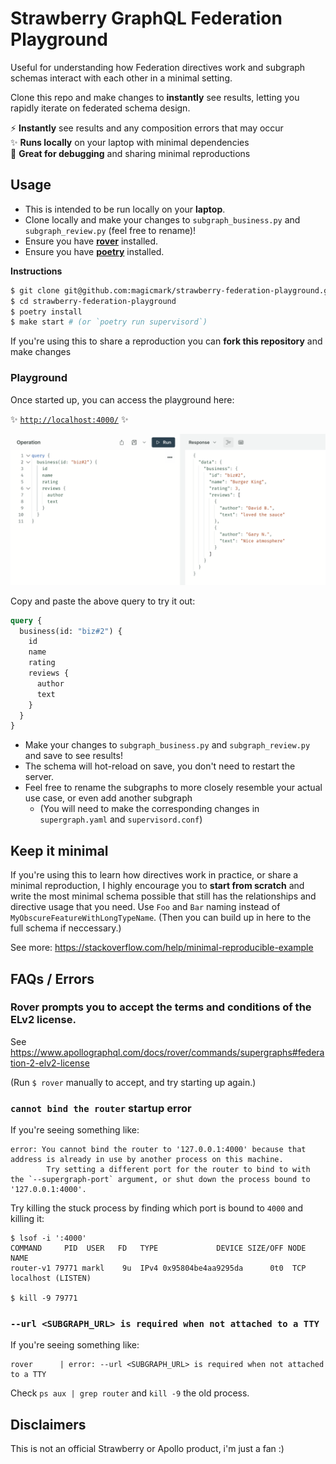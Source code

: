 # Strawberry GraphQL Federation Playground

Useful for understanding how Federation directives work and subgraph schemas interact with each other in a minimal setting.

Clone this repo and make changes to **instantly** see results, letting you rapidly iterate on federated schema design.

⚡ **Instantly** see results and any composition errors that may occur\
✨ **Runs locally** on your laptop with minimal dependencies\
🐛 **Great for debugging** and sharing minimal reproductions

## Usage

- This is intended to be run locally on your **laptop**.
- Clone locally and make your changes to `subgraph_business.py` and `subgraph_review.py` (feel free to rename)!
- Ensure you have [**rover**](https://www.apollographql.com/docs/rover/getting-started) installed.
- Ensure you have [**poetry**](https://python-poetry.org/) installed.

**Instructions**

```bash
$ git clone git@github.com:magicmark/strawberry-federation-playground.git
$ cd strawberry-federation-playground
$ poetry install
$ make start # (or `poetry run supervisord`)
```

If you're using this to share a reproduction you can **fork this repository** and make changes 

### Playground

Once started up, you can access the playground here:

✨ [`http://localhost:4000/`](http://localhost:4000/) ✨

![screenshot of apollo studio](./screenshot.png)

Copy and paste the above query to try it out:

```graphql
query {
  business(id: "biz#2") {
    id
    name
    rating
    reviews {
      author
      text
    }
  }
}
```

- Make your changes to `subgraph_business.py` and `subgraph_review.py` and save to see results!
- The schema will hot-reload on save, you don't need to restart the server.
- Feel free to rename the subgraphs to more closely resemble your actual use case, or even add another subgraph
    - (You will need to make the corresponding changes in `supergraph.yaml` and `supervisord.conf`)

## Keep it minimal

If you're using this to learn how directives work in practice, or share a minimal reproduction, I highly encourage you
to **start from scratch** and write the most minimal schema possible that still has the relationships and directive
usage that you need. Use `Foo` and `Bar` naming instead of `MyObscureFeatureWithLongTypeName`. (Then you can build up in
here to the full schema if neccessary.)

See more: https://stackoverflow.com/help/minimal-reproducible-example

## FAQs / Errors

### Rover prompts you to accept the terms and conditions of the ELv2 license.

See https://www.apollographql.com/docs/rover/commands/supergraphs#federation-2-elv2-license

(Run `$ rover` manually to accept, and try starting up again.)

### `cannot bind the router` startup error

If you're seeing something like:

```
error: You cannot bind the router to '127.0.0.1:4000' because that address is already in use by another process on this machine.
        Try setting a different port for the router to bind to with the `--supergraph-port` argument, or shut down the process bound to '127.0.0.1:4000'.
```

Try killing the stuck process by finding which port is bound to `4000` and killing it:

```
$ lsof -i ':4000'
COMMAND     PID  USER   FD   TYPE             DEVICE SIZE/OFF NODE NAME
router-v1 79771 markl    9u  IPv4 0x95804be4aa9295da      0t0  TCP localhost (LISTEN)

$ kill -9 79771
```

### `--url <SUBGRAPH_URL> is required when not attached to a TTY`

If you're seeing something like:

```
rover      | error: --url <SUBGRAPH_URL> is required when not attached to a TTY
```

Check `ps aux | grep router` and `kill -9` the old process.

## Disclaimers

This is not an official Strawberry or Apollo product, i'm just a fan :)